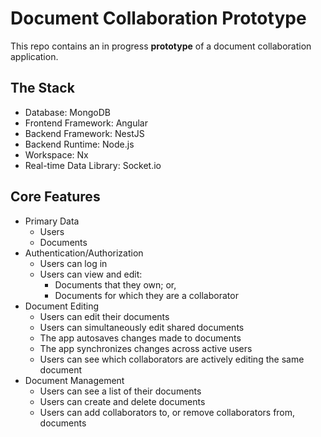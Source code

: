 # Document Collaboration Prototype

This repo contains an in progress **prototype** of a document collaboration application.

## The Stack

* Database: MongoDB
* Frontend Framework: Angular
* Backend Framework: NestJS
* Backend Runtime: Node.js
* Workspace: Nx
* Real-time Data Library: Socket.io

## Core Features

* Primary Data
  * Users
  * Documents
* Authentication/Authorization
  * Users can log in
  * Users can view and edit:
    * Documents that they own; or,
    * Documents for which they are a collaborator
* Document Editing
  * Users can edit their documents
  * Users can simultaneously edit shared documents
  * The app autosaves changes made to documents
  * The app synchronizes changes across active users
  * Users can see which collaborators are actively editing the same document
* Document Management
  * Users can see a list of their documents
  * Users can create and delete documents
  * Users can add collaborators to, or remove collaborators from, documents

